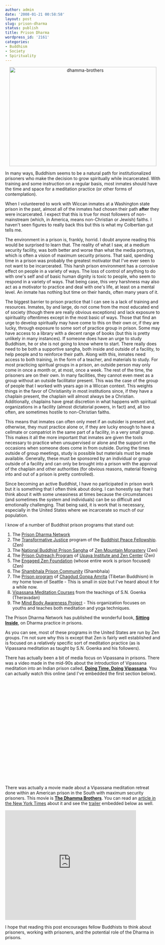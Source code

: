 ```yaml
---
author: admin
date: '2008-01-21 00:58:58'
layout: post
slug: prison-dharma
status: publish
title: Prison Dharma
wordpress_id: '2161'
categories:
- Buddhism
- Society
- Spirituality
---
```

<div align="center"><a href="http://www.flickr.com/photos/albill/2207523369/" title="dhamma-brothers by albill, on Flickr"><img src="http://farm3.static.flickr.com/2267/2207523369_2a0ed7ffb2_o.jpg" width="477" height="321" alt="dhamma-brothers" /></a></div>

In many ways, Buddhism seems to be a natural path for institutionalized prisoners who make the decision to grow spiritually while incarcerated. With training and some instruction on a regular basis, most inmates should have the time and space for a meditation practice (or other forms of contemplation). 

When I volunteered to work with Wiccan inmates at a Washington state prison in the past, almost all of the inmates had chosen their path <b>after</b> they were incarcerated. I expect that this is true for most followers of non-mainstream (which, in America, means non-Christian or Jewish) faiths. I haven't seen figures to really back this but this is what my Colbertian gut tells me.

The environment in a prison is, frankly, horrid. I doubt anyone reading this would be surprised to learn that. The reality of what I saw, at a medium security facility, was both better and worse than what the media portrays, which is often a vision of maximum security prisons. That said, spending time in a prison was probably the greatest motivator that I've ever seen to not want to be incarcerated. This harsh prison environment has a corrosive effect on people in a variety of ways. The loss of control of anything to do with one's self and of basic human dignity is toxic to people, who seem to respond in a variety of ways. That being case, this very harshness may also act as a motivator to practice and deal with one's life, at least on a mental level. An inmate has nothing but time on their hands, often many years of it.

The biggest barrier to prison practice that I can see is a lack of training and resources. Inmates, by and large, do not come from the most educated end of society (though there are really obvious exceptions) and lack exposure to spirituality oftentimes except in the most basic of ways. Those that find an urge to develop spiritually may have come to this on their own or, if they are lucky, through exposure to some sort of practice group in prison. Some may have access to a library with a decent range of books (but this is pretty unlikely in many instances). If someone does have an urge to study Buddhism, he or she is not going to know where to start. There really does need to be both a supportive sangha, both inside and outside of a facility, to help people and to reinforce their path. Along with this, inmates need access to both training, in the form of a teacher, and materials to study. For most practicing spiritual groups in a prison, an outside person may only come in once a month or, at most, once a week. The rest of the time, the prisoners are on their own. In many facilities, they cannot even meet as a group without an outside facilitator present. This was the case of the group of people that I worked with years ago in a Wiccan context. This weights things in the favor of Christianity in most institutions since, if they have a chaplain present, the chaplain will almost always be a Christian. Additionally, chaplains have great discretion in what happens with spiritual organizations in a facility (almost dictatorial powers, in fact) and, all too often, are sometimes hostile to non-Christian faiths. 

This means that inmates can often only meet if an outsider is present and, otherwise, they must practice alone or, if they are lucky enough to have a cellmate or compatriot in the same part of a facility, in a very small group. This makes it all the more important that inmates are given the tools necessary to practice when unsupervised or alone and the support on the occasions when someone does come in from outside. During the times outside of group meetings, study is possible but materials must be made available. Generally, these must be sponsored by an individual or group outside of a facility and can only be brought into a prison with the approval of the chaplain and other authorities (for obvious reasons, material flowing into and out of a prison is pretty controlled). 

Since becoming an active Buddhist, I have no participated in prison work but it is something that I often think about doing. I can honestly say that I think about it with some uneasiness at times because the circumstances (and sometimes the system and individuals) can be so difficult and emotionally challenging. That being said, it is work that is necessary, especially in the United States where we incarcerate so much of our population.

I know of a number of Buddhist prison programs that stand out:
<ol>
<li>The <a href="http://www.prisondharmanetwork.org/">Prison Dharma Network</a>
<li>The <a href="http://www.bpf.org/html/current_projects/prison_program/prison_program.html">Transformative Justice</a> program of the <a href="http://www.bpf.org/html/home.html">Buddhist Peace Fellowship</a>. (Zen)</li>
<li>The <a href="http://www.mro.org/zmmold/rightaction/nbps.html">National Buddhist Prison Sangha</a> of <a href="http://www.mro.org">Zen Mountain Monastery</a> (Zen)</li>
<li>The <a href="http://www.upaya.org/action/prisonprogram.php">Prison Outreach Program</a> of <a href="http://www.upaya.org/index.php">Upaya Institute and Zen Center</a> (Zen)</li>
<li>The <a href="http://engaged-zen.org/">Engaged Zen Foundation</a> (whose entire work is prison focused) (Zen)</li>
<li>The <a href="http://www.shambhalaprisoncommunity.org/">Shambhala Prison Community</a> (Shambhala)</li>
<li>The <a href="http://www.amritaseattle.org/Prison.htm">Prison program</a> of <a href="http://www.amritaseattle.org">Chagdud Gonpa Amrita</a> (Tibetan Buddhism) in my home town of Seattle - This is small in size but I've heard about it for a while now.</li>
<li><a href="http://www.prison.dhamma.org/">Vipassana Meditation Courses</a> from the teachings of S.N. Goenka (Theravadan)</li>
<li>The <a href="http://www.mbaproject.org/index.php?c=About">Mind Body Awareness Project</a> - This organization focuses on youths and teaches both meditation and yoga techniques.
</ol>
The Prison Dharma Network has published the wonderful book, <a href="http://www.amazon.com/Sitting-Inside-Buddhist-Practice-Americas/dp/0971814309/"><b>Sitting Inside</b></a>, on Dharma practice in prisons.

As you can see, most of these programs in the United States are run by Zen groups. I'm not sure why this is except that Zen is fairly well established and is focused on a relatively specific sort of meditation practice (as is Vipassana meditation as taught by S.N. Goenka and his followers).

There has actually been a bit of media focus on Vipassana in prisons. There was a video made in the mid-90s about the introduction of Vipassana meditation into an Indian prison called, <b><a href="http://www.dhamma.org/en/av/dtdv.shtml">Doing Time, Doing Vipassana</a></b>. You can actually watch this online (and I've embedded the first section below). 

<lj-embed><object width="420" height="324"><param name="movie" value="http://www.dailymotion.com/swf/xqhdl"></param><param name="allowFullScreen" value="true"></param><param name="allowScriptAccess" value="always"></param><embed src="http://www.dailymotion.com/swf/xqhdl" type="application/x-shockwave-flash" width="420" height="324" allowFullScreen="true" allowScriptAccess="always"></embed></object></lj-embed>

There was actually a movie made about a Vipassana meditation retreat done within an American prison in the South with maximum security prisoners. This movie is <b><a href="http://www.dhammabrothers.com/">The Dhamma Brothers</a></b>. You can read an <a href="http://www.nytimes.com/2007/09/13/movies/13dhar.html">article in the New York Times</a> about it and see the <a href="http://www.youtube.com/watch?v=E9pwkCSSnZA">trailer</a> embedded below as well.

<lj-embed><object width="425" height="355"><param name="movie" value="http://www.youtube.com/v/E9pwkCSSnZA&rel=1"></param><param name="wmode" value="transparent"></param><embed src="http://www.youtube.com/v/E9pwkCSSnZA&rel=1" type="application/x-shockwave-flash" wmode="transparent" width="425" height="355"></embed></object></lj-embed>

I hope that reading this post encourages fellow Buddhists to think about prisoners, working with prisoners, and the potential role of the Dharma in prisons.
